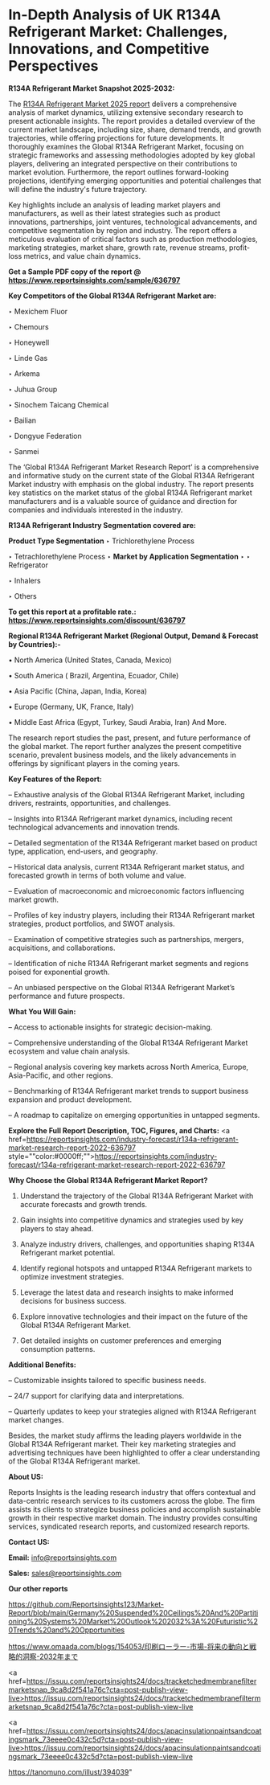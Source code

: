 # In-Depth Analysis of UK R134A Refrigerant Market: Challenges, Innovations, and Competitive Perspectives

<strong>R134A Refrigerant Market Snapshot 2025-2032:</strong>

The <a href=https://www.reportsinsights.com/sample/636797>R134A Refrigerant Market 2025 report</a> delivers a comprehensive analysis of market dynamics, utilizing extensive secondary research to present actionable insights. The report provides a detailed overview of the current market landscape, including size, share, demand trends, and growth trajectories, while offering projections for future developments. It thoroughly examines the Global R134A Refrigerant Market, focusing on strategic frameworks and assessing methodologies adopted by key global players, delivering an integrated perspective on their contributions to market evolution. Furthermore, the report outlines forward-looking projections, identifying emerging opportunities and potential challenges that will define the industry's future trajectory.

Key highlights include an analysis of leading market players and manufacturers, as well as their latest strategies such as product innovations, partnerships, joint ventures, technological advancements, and competitive segmentation by region and industry. The report offers a meticulous evaluation of critical factors such as production methodologies, marketing strategies, market share, growth rate, revenue streams, profit-loss metrics, and value chain dynamics.

<strong>Get a Sample PDF copy of the report @ <a href=https://www.reportsinsights.com/sample/636797 style=color:#0000ff;>https://www.reportsinsights.com/sample/636797</a></strong>

<strong>Key Competitors of the Global R134A Refrigerant Market are:</strong>

‣ Mexichem Fluor

‣ Chemours

‣ Honeywell

‣ Linde Gas

‣ Arkema

‣ Juhua Group

‣ Sinochem Taicang Chemical

‣ Bailian

‣ Dongyue Federation

‣ Sanmei

The ‘Global R134A Refrigerant Market Research Report’ is a comprehensive and informative study on the current state of the Global R134A Refrigerant Market industry with emphasis on the global industry. The report presents key statistics on the market status of the global R134A Refrigerant market manufacturers and is a valuable source of guidance and direction for companies and individuals interested in the industry.

<strong>R134A Refrigerant Industry Segmentation covered are:</strong>

<strong>Product Type Segmentation</strong>
‣
Trichlorethylene Process

‣ Tetrachlorethylene Process
‣ 
<strong>Market by Application Segmentation</strong>
‣
‣  Refrigerator

‣ Inhalers

‣ Others

<strong>To get this report at a profitable rate.: <a href=https://www.reportsinsights.com/discount/636797 style=color:#0000ff;>https://www.reportsinsights.com/discount/636797</a></strong>

<strong>Regional R134A Refrigerant Market (Regional Output, Demand &amp; Forecast by Countries):-</strong>

• North America (United States, Canada, Mexico)

• South America ( Brazil, Argentina, Ecuador, Chile)

• Asia Pacific (China, Japan, India, Korea)

• Europe (Germany, UK, France, Italy)

• Middle East Africa (Egypt, Turkey, Saudi Arabia, Iran) And More.

The research report studies the past, present, and future performance of the global market. The report further analyzes the present competitive scenario, prevalent business models, and the likely advancements in offerings by significant players in the coming years.

<strong>Key Features of the Report:</strong>

– Exhaustive analysis of the Global R134A Refrigerant Market, including drivers, restraints, opportunities, and challenges.

– Insights into R134A Refrigerant market dynamics, including recent technological advancements and innovation trends.

– Detailed segmentation of the R134A Refrigerant market based on product type, application, end-users, and geography.

– Historical data analysis, current R134A Refrigerant market status, and forecasted growth in terms of both volume and value.

– Evaluation of macroeconomic and microeconomic factors influencing market growth.

– Profiles of key industry players, including their R134A Refrigerant market strategies, product portfolios, and SWOT analysis.

– Examination of competitive strategies such as partnerships, mergers, acquisitions, and collaborations.

– Identification of niche R134A Refrigerant market segments and regions poised for exponential growth.

– An unbiased perspective on the Global R134A Refrigerant Market’s performance and future prospects.

<strong>What You Will Gain:</strong>

– Access to actionable insights for strategic decision-making.

– Comprehensive understanding of the Global R134A Refrigerant Market ecosystem and value chain analysis.

– Regional analysis covering key markets across North America, Europe, Asia-Pacific, and other regions.

– Benchmarking of R134A Refrigerant market trends to support business expansion and product development.

– A roadmap to capitalize on emerging opportunities in untapped segments.

<strong>Explore the Full Report Description, TOC, Figures, and Charts:</strong>
<a href=https://reportsinsights.com/industry-forecast/r134a-refrigerant-market-research-report-2022-636797 style=""color:#0000ff;"">https://reportsinsights.com/industry-forecast/r134a-refrigerant-market-research-report-2022-636797</a>

<strong>Why Choose the Global R134A Refrigerant Market Report?</strong>

1. Understand the trajectory of the Global R134A Refrigerant Market with accurate forecasts and growth trends.

2. Gain insights into competitive dynamics and strategies used by key players to stay ahead.

3. Analyze industry drivers, challenges, and opportunities shaping R134A Refrigerant market potential.

4. Identify regional hotspots and untapped R134A Refrigerant markets to optimize investment strategies.

5. Leverage the latest data and research insights to make informed decisions for business success.

6. Explore innovative technologies and their impact on the future of the Global R134A Refrigerant Market.

7. Get detailed insights on customer preferences and emerging consumption patterns.

<strong>Additional Benefits:</strong>

– Customizable insights tailored to specific business needs.

– 24/7 support for clarifying data and interpretations.

– Quarterly updates to keep your strategies aligned with R134A Refrigerant market changes.

Besides, the market study affirms the leading players worldwide in the Global R134A Refrigerant market. Their key marketing strategies and advertising techniques have been highlighted to offer a clear understanding of the Global R134A Refrigerant market.

<strong><strong>About US</strong>:</strong>

Reports Insights is the leading research industry that offers contextual and data-centric research services to its customers across the globe. The firm assists its clients to strategize business policies and accomplish sustainable growth in their respective market domain. The industry provides consulting services, syndicated research reports, and customized research reports.

<strong>Contact US:</strong>

<p class=><b>Email:</b> <a href=mailto:info@reportsinsights.com>info@reportsinsights.com</a></p>
<p class=><b>Sales:</b> <a href=mailto:sales@reportsinsights.com>sales@reportsinsights.com</a></p>

<strong>Our other reports</strong>

<a href=https://github.com/Reportsinsights123/Market-Report/blob/main/Germany%20Suspended%20Ceilings%20And%20Partitioning%20Systems%20Market%20Outlook%202032%3A%20Futuristic%20Trends%20and%20Opportunities>https://github.com/Reportsinsights123/Market-Report/blob/main/Germany%20Suspended%20Ceilings%20And%20Partitioning%20Systems%20Market%20Outlook%202032%3A%20Futuristic%20Trends%20and%20Opportunities</a>

<a href=https://www.omaada.com/blogs/154053/印刷ローラー-市場-将来の動向と戦略的洞察-2032年まで>https://www.omaada.com/blogs/154053/印刷ローラー-市場-将来の動向と戦略的洞察-2032年まで</a>

<a href=https://issuu.com/reportsinsights24/docs/tracketchedmembranefiltermarketsnap_9ca8d2f541a76c?cta=post-publish-view-live>https://issuu.com/reportsinsights24/docs/tracketchedmembranefiltermarketsnap_9ca8d2f541a76c?cta=post-publish-view-live</a>

<a href=https://issuu.com/reportsinsights24/docs/apacinsulationpaintsandcoatingsmark_73eeee0c432c5d?cta=post-publish-view-live>https://issuu.com/reportsinsights24/docs/apacinsulationpaintsandcoatingsmark_73eeee0c432c5d?cta=post-publish-view-live</a>

<a href=https://tanomuno.com/illust/394039>https://tanomuno.com/illust/394039</a>"
